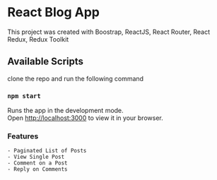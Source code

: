 # React Blog App

This project was created with Boostrap, ReactJS, React Router, React Redux, Redux Toolkit

## Available Scripts

clone the repo and run the following command

### `npm start`

Runs the app in the development mode.\
Open [http://localhost:3000](http://localhost:3000) to view it in your browser.

### Features
    - Paginated List of Posts
    - View Single Post
    - Comment on a Post
    - Reply on Comments